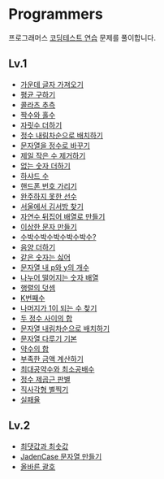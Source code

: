 # Programmers

프로그래머스 [코딩테스트 연습](https://programmers.co.kr/learn/challenges) 문제를 풀이합니다.

## Lv.1

- [가운데 글자 가져오기](https://github.com/devlse/Programmers/blob/main/Lv.1/%EA%B0%80%EC%9A%B4%EB%8D%B0%20%EA%B8%80%EC%9E%90%20%EA%B0%80%EC%A0%B8%EC%98%A4%EA%B8%B0.js)
- [평균 구하기](https://github.com/devlse/Programmers/blob/main/Lv.1/%ED%8F%89%EA%B7%A0%20%EA%B5%AC%ED%95%98%EA%B8%B0.js)
- [콜라츠 추측](https://github.com/devlse/Programmers/blob/main/Lv.1/%EC%BD%9C%EB%9D%BC%EC%B8%A0%20%EC%B6%94%EC%B8%A1.js)
- [짝수와 홀수](https://github.com/devlse/Programmers/blob/main/Lv.1/%EC%A7%9D%EC%88%98%EC%99%80%20%ED%99%80%EC%88%98.js)
- [자릿수 더하기](https://github.com/devlse/Programmers/blob/main/Lv.1/%EC%9E%90%EB%A6%BF%EC%88%98%20%EB%8D%94%ED%95%98%EA%B8%B0.js)
- [정수 내림차순으로 배치하기](https://github.com/devlse/Programmers/blob/main/Lv.1/%EC%A0%95%EC%88%98%20%EB%82%B4%EB%A6%BC%EC%B0%A8%EC%88%9C%EC%9C%BC%EB%A1%9C%20%EB%B0%B0%EC%B9%98%ED%95%98%EA%B8%B0.js)
- [문자열을 정수로 바꾸기](https://github.com/devlse/Programmers/blob/main/Lv.1/%EB%AC%B8%EC%9E%90%EC%97%B4%EC%9D%84%20%EC%A0%95%EC%88%98%EB%A1%9C%20%EB%B0%94%EA%BE%B8%EA%B8%B0.js)
- [제일 작은 수 제거하기](https://github.com/devlse/Programmers/blob/main/Lv.1/%EC%A0%9C%EC%9D%BC%20%EC%9E%91%EC%9D%80%20%EC%88%98%20%EC%A0%9C%EA%B1%B0%ED%95%98%EA%B8%B0.js)
- [없는 숫자 더하기](https://github.com/devlse/Programmers/blob/main/Lv.1/%EC%97%86%EB%8A%94%20%EC%88%AB%EC%9E%90%20%EB%8D%94%ED%95%98%EA%B8%B0.js)
- [하샤드 수](https://github.com/devlse/Programmers/blob/main/Lv.1/%ED%95%98%EC%83%A4%EB%93%9C%20%EC%88%98.js)
- [핸드폰 번호 가리기](https://github.com/devlse/Programmers/blob/main/Lv.1/%ED%95%B8%EB%93%9C%ED%8F%B0%20%EB%B2%88%ED%98%B8%20%EA%B0%80%EB%A6%AC%EA%B8%B0.js)
- [완주하지 못한 선수](https://github.com/devlse/Programmers/blob/main/Lv.1/%EC%99%84%EC%A3%BC%ED%95%98%EC%A7%80%20%EB%AA%BB%ED%95%9C%20%EC%84%A0%EC%88%98.js)
- [서울에서 김서방 찾기](https://github.com/devlse/Programmers/blob/main/Lv.1/%EC%84%9C%EC%9A%B8%EC%97%90%EC%84%9C%20%EA%B9%80%EC%84%9C%EB%B0%A9%20%EC%B0%BE%EA%B8%B0.js)
- [자연수 뒤집어 배열로 만들기](https://github.com/devlse/Programmers/blob/main/Lv.1/%EC%9E%90%EC%97%B0%EC%88%98%20%EB%92%A4%EC%A7%91%EC%96%B4%20%EB%B0%B0%EC%97%B4%EB%A1%9C%20%EB%A7%8C%EB%93%A4%EA%B8%B0.js)
- [이상한 문자 만들기](https://github.com/devlse/Programmers/blob/main/Lv.1/%EC%9D%B4%EC%83%81%ED%95%9C%20%EB%AC%B8%EC%9E%90%20%EB%A7%8C%EB%93%A4%EA%B8%B0.js)
- [수박수박수박수박수박수?](https://github.com/devlse/Programmers/blob/main/Lv.1/%EC%88%98%EB%B0%95%EC%88%98%EB%B0%95%EC%88%98%EB%B0%95%EC%88%98%EB%B0%95%EC%88%98%EB%B0%95%EC%88%98.js)
- [음양 더하기](https://github.com/devlse/Programmers/blob/main/Lv.1/%EC%9D%8C%EC%96%91%20%EB%8D%94%ED%95%98%EA%B8%B0.js)
- [같은 숫자는 싫어](https://github.com/devlse/Programmers/blob/main/Lv.1/%EA%B0%99%EC%9D%80%20%EC%88%AB%EC%9E%90%EB%8A%94%20%EC%8B%AB%EC%96%B4.js)
- [문자열 내 p와 y의 개수](https://github.com/devlse/Programmers/blob/main/Lv.1/%EB%AC%B8%EC%9E%90%EC%97%B4%20%EB%82%B4%20p%EC%99%80%20y%EC%9D%98%20%EA%B0%9C%EC%88%98.js)
- [나누어 떨어지는 숫자 배열](https://github.com/devlse/Programmers/blob/main/Lv.1/%EB%82%98%EB%88%84%EC%96%B4%20%EB%96%A8%EC%96%B4%EC%A7%80%EB%8A%94%20%EC%88%AB%EC%9E%90%20%EB%B0%B0%EC%97%B4.js)
- [행렬의 덧셈](https://github.com/devlse/Programmers/blob/main/Lv.1/%ED%96%89%EB%A0%AC%EC%9D%98%20%EB%8D%A7%EC%85%88.js)
- [K번째수](https://github.com/devlse/Programmers/blob/main/Lv.1/K%EB%B2%88%EC%A7%B8%EC%88%98.js)
- [나머지가 1이 되는 수 찾기](https://github.com/devlse/Programmers/blob/main/Lv.1/%EB%82%98%EB%A8%B8%EC%A7%80%EA%B0%80%201%EC%9D%B4%20%EB%90%98%EB%8A%94%20%EC%88%98%20%EC%B0%BE%EA%B8%B0.js)
- [두 정수 사이의 합](https://github.com/devlse/Programmers/blob/main/Lv.1/%EB%91%90%20%EC%A0%95%EC%88%98%20%EC%82%AC%EC%9D%B4%EC%9D%98%20%ED%95%A9.js)
- [문자열 내림차순으로 배치하기](https://github.com/devlse/Programmers/blob/main/Lv.1/%EB%AC%B8%EC%9E%90%EC%97%B4%20%EB%82%B4%EB%A6%BC%EC%B0%A8%EC%88%9C%EC%9C%BC%EB%A1%9C%20%EB%B0%B0%EC%B9%98%ED%95%98%EA%B8%B0.js)
- [문자열 다루기 기본](https://github.com/devlse/Programmers/blob/main/Lv.1/%EB%AC%B8%EC%9E%90%EC%97%B4%20%EB%8B%A4%EB%A3%A8%EA%B8%B0%20%EA%B8%B0%EB%B3%B8.js)
- [약수의 합](https://github.com/devlse/Programmers/blob/main/Lv.1/%EC%95%BD%EC%88%98%EC%9D%98%20%ED%95%A9.js)
- [부족한 금액 계산하기](https://github.com/devlse/Programmers/blob/main/Lv.1/%EB%B6%80%EC%A1%B1%ED%95%9C%20%EA%B8%88%EC%95%A1%20%EA%B3%84%EC%82%B0%ED%95%98%EA%B8%B0.js)
- [최대공약수와 최소공배수](https://github.com/devlse/Programmers/blob/main/Lv.1/%EC%B5%9C%EB%8C%80%EA%B3%B5%EC%95%BD%EC%88%98%EC%99%80%20%EC%B5%9C%EC%86%8C%EA%B3%B5%EB%B0%B0%EC%88%98.js)
- [정수 제곱근 판별]()
- [직사각형 별찍기]()
- [실패율]()

## Lv.2

- [최댓값과 최솟값](https://github.com/devlse/Programmers/blob/main/Lv.2/%EC%B5%9C%EB%8C%93%EA%B0%92%EA%B3%BC%20%EC%B5%9C%EC%86%9F%EA%B0%92.js)
- [JadenCase 문자열 만들기](https://github.com/devlse/Programmers/blob/main/Lv.2/JadenCase%20%EB%AC%B8%EC%9E%90%EC%97%B4%20%EB%A7%8C%EB%93%A4%EA%B8%B0.js)
- [올바른 괄호](https://github.com/devlse/Programmers/blob/main/Lv.2/%EC%98%AC%EB%B0%94%EB%A5%B8%20%EA%B4%84%ED%98%B8.js)
